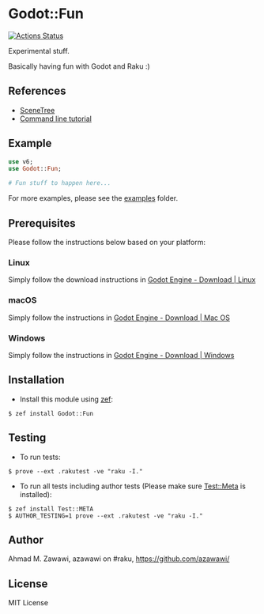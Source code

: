 # Godot::Fun 

[![Actions
Status](https://github.com/azawawi/raku-godot-fun/workflows/test/badge.svg)](https://github.com/azawawi/raku-godot-fun/actions)

Experimental stuff.

Basically having fun with Godot and Raku :)

## References

- [SceneTree](https://docs.godotengine.org/en/stable/classes/class_scenetree.html)
- [Command line tutorial](https://docs.godotengine.org/en/stable/tutorials/editor/command_line_tutorial.html)

## Example

```Raku
use v6;
use Godot::Fun;

# Fun stuff to happen here...
```

For more examples, please see the [examples](examples) folder.

## Prerequisites

Please follow the instructions below based on your platform:

### Linux

Simply follow the download instructions in
[Godot Engine - Download | Linux](https://godotengine.org/download/linux)

### macOS

Simply follow the instructions in
[Godot Engine - Download | Mac OS](https://godotengine.org/download/osx)

### Windows

Simply follow the instructions in
[Godot Engine - Download | Windows](https://godotengine.org/download/windows)

## Installation

- Install this module using [zef](https://github.com/ugexe/zef):

```
$ zef install Godot::Fun
```

## Testing

- To run tests:
```
$ prove --ext .rakutest -ve "raku -I."
```

- To run all tests including author tests (Please make sure
[Test::Meta](https://github.com/jonathanstowe/Test-META) is installed):
```
$ zef install Test::META
$ AUTHOR_TESTING=1 prove --ext .rakutest -ve "raku -I."
```

## Author

Ahmad M. Zawawi, azawawi on #raku, https://github.com/azawawi/

## License

MIT License

